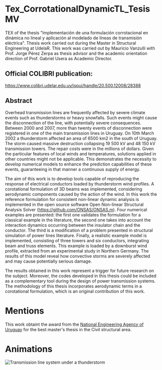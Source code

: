 # Tex_CorrotationalDynamicTL_TesisMV
TEX of the thesis "Implementación de una formulación corrotacional en dinámica no lineal y aplicación al modelado de líneas de transmisión eléctrica". Thesis work carried out during the Master in Structural Engineering at UdelaR. This work was carried out by Mauricio Vanzulli with Prof. Jorge Pérez Zerpa as thesis advisor and the academic orientation direction of Prof. Gabriel Usera as Academic Director.

## Official COLIBRI publication:
https://www.colibri.udelar.edu.uy/jspui/handle/20.500.12008/28388

## Abstract


Overhead transmission lines are frequently affected by severe climate events such as thunderstorms or heavy snowfalls. Such events might cause the disconnection of the line, with potentially severe consequences. Between 2000 and 2007, more than twenty events of disconnection were registered in one of the main transmission lines in Uruguay. On 10th March 2002 a thunderstorm affected an area of 6500 km2 in the south of Uruguay. The storm caused massive destruction collapsing 19 500 kV and 48 150 kV transmission towers. The repair costs were in the millions of dollars. Given the particular features of local winds and temperatures, solutions applied in other countries might not be applicable. This demonstrates the necessity to develop numerical models to enhance the prediction capabilities of these events, guaranteeing in that manner a continuous supply of energy.

The aim of this work is to develop tools capable of reproducing the response of electrical conductors loaded by  thunderstorm wind profiles. A corotational formulation of 3D beams was implemented, considering aerodynamic components caused by the action of the wind. In this work the reference formulation for consistent non-linear dynamic analysis is implemented in the open source software Open Non-linear Structural Analysis Solver (https://github.com/ONSAS/ONSAS.m). Four numerical examples are presented: the first one validates the formulation for a classical example in the literature, the second one takes into account the interaction dynamics occurring between the insulator chain and the conductor. The third is a modification of a problem presented in structural simulation of power lines literature.  Finally, a realistic example model is implemented, consisting of three towers and six conductors, integrating beam and truss elements. This example is loaded by a downburst wind profile,  extracted from an experimental study in Northern Germany. The results of this model reveal how convective storms are severely affected and may cause potentially serious damage.

The results obtained in this work represent a trigger for future research on the subject. Moreover, the codes developed in this thesis could be included as a complementary tool during the design of power transmission systems. The methodology of this thesis incorporates aerodynamic terms in a corotational formulation, which is an original contribution of this work.  

# Mentions
This work obtaint the award from the [National Engineering Agency of Uruguay](https://aniu.org.uy/es/noticias-y-novedades/ ) for the best master's thesis in the Civil structural area.

# Animations
![Transmission line system under a thunderstorm](https://user-images.githubusercontent.com/50339940/145678643-9c7545e1-50f0-4f03-bd8d-0b0856905d3f.gif
)


